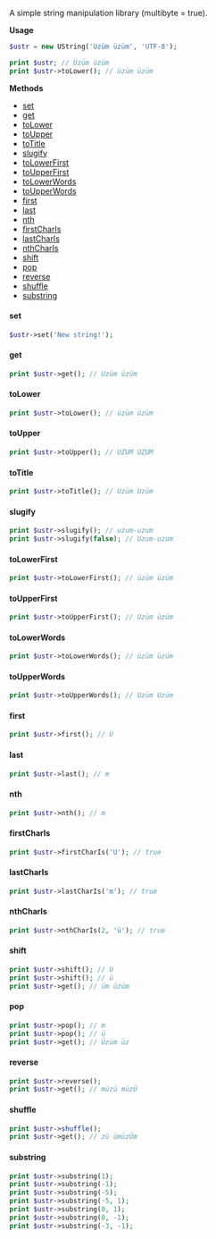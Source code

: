 A simple string manipulation library (multibyte = true).

**Usage**

```php
$ustr = new UString('Üzüm üzüm', 'UTF-8');

print $ustr; // Üzüm üzüm
print $ustr->toLower(); // üzüm üzüm
```

**Methods**

[](#)

* [set](#set)
* [get](#get)
* [toLower](#toLower)
* [toUpper](#toUpper)
* [toTitle](#toTitle)
* [slugify](#slugify)
* [toLowerFirst](#toLowerFirst)
* [toUpperFirst](#toUpperFirst)
* [toLowerWords](#toLowerWords)
* [toUpperWords](#toUpperWords)
* [first](#first)
* [last](#last)
* [nth](#nth)
* [firstCharIs](#firstCharIs)
* [lastCharIs](#lastCharIs)
* [nthCharIs](#nthCharIs)
* [shift](#shift)
* [pop](#pop)
* [reverse](#reverse)
* [shuffle](#shuffle)
* [substring](#substring)


#### set
```php
$ustr->set('New string!');
```

#### get
```php
print $ustr->get(); // Üzüm üzüm
```

#### toLower
```php
print $ustr->toLower(); // üzüm üzüm
```

#### toUpper
```php
print $ustr->toUpper(); // ÜZÜM ÜZÜM
```

#### toTitle
```php
print $ustr->toTitle(); // Üzüm Üzüm
```

#### slugify
```php
print $ustr->slugify(); // uzum-uzum
print $ustr->slugify(false); // Uzum-uzum
```

#### toLowerFirst
```php
print $ustr->toLowerFirst(); // üzüm üzüm
```

#### toUpperFirst
```php
print $ustr->toUpperFirst(); // Üzüm üzüm
```

#### toLowerWords
```php
print $ustr->toLowerWords(); // üzüm üzüm
```

#### toUpperWords
```php
print $ustr->toUpperWords(); // Üzüm Üzüm
```

#### first
```php
print $ustr->first(); // Ü
```

#### last
```php
print $ustr->last(); // m
```

#### nth
```php
print $ustr->nth(); // m
```

#### firstCharIs
```php
print $ustr->firstCharIs('Ü'); // true
```

#### lastCharIs
```php
print $ustr->lastCharIs('m'); // true
```

#### nthCharIs
```php
print $ustr->nthCharIs(2, 'ü'); // true
```

#### shift
```php
print $ustr->shift(); // Ü
print $ustr->shift(); // ü
print $ustr->get(); // üm üzüm
```

#### pop
```php
print $ustr->pop(); // m
print $ustr->pop(); // ü
print $ustr->get(); // Üzüm üz
```

#### reverse
```php
print $ustr->reverse();
print $ustr->get(); // müzü müzÜ
```

#### shuffle
```php
print $ustr->shuffle();
print $ustr->get(); // zü ümüzÜm
```

#### substring
```php
print $ustr->substring(1);
print $ustr->substring(-1);
print $ustr->substring(-5);
print $ustr->substring(-5, 1);
print $ustr->substring(0, 1);
print $ustr->substring(0, -1);
print $ustr->substring(-3, -1);
```








